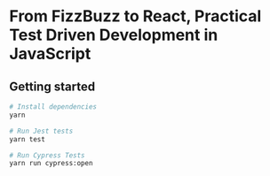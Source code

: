 # From FizzBuzz to React, Practical Test Driven Development in JavaScript

## Getting started

```sh
# Install dependencies
yarn

# Run Jest tests
yarn test

# Run Cypress Tests
yarn run cypress:open
```
